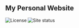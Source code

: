 ## My Personal Website

![License](https://img.shields.io/github/license/Raymo111/raymo111.github.io)
![Site status](https://img.shields.io/website?label=site&url=https%3A%2F%2Fraymond.li)
